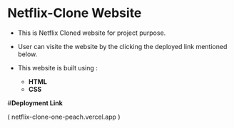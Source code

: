 # Netflix-Clone Website

- This is Netflix Cloned website for project purpose.
- User can visite the website by the clicking the deployed link mentioned below.
 
 
- This website is built using :
    -  **HTML**
    -  **CSS**
 
#**Deployment Link**

( netflix-clone-one-peach.vercel.app )
